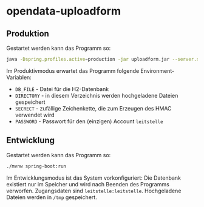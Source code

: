 # opendata-uploadform



## Produktion

Gestartet werden kann das Programm so:

```bash
java -Dspring.profiles.active=production -jar uploadform.jar --server.servlet.context-path=/upload
```

Im Produktivmodus erwartet das Programm folgende Environment-Variablen:

- `DB_FILE` - Datei für die H2-Datenbank
- `DIRECTORY` - in diesem Verzeichnis werden hochgeladene Dateien gespeichert
- `SECRECT` - zufällige Zeichenkette, die zum Erzeugen des HMAC verwendet wird
- `PASSWORD` - Passwort für den (einzigen) Account `leitstelle`

## Entwicklung

Gestartet werden kann das Programm so:

```bash
./mvnw spring-boot:run
```

Im Entwicklungsmodus ist das System vorkonfiguriert: Die Datenbank existiert nur im Speicher und wird nach Beenden des Programms verworfen. Zugangsdaten sind `leitstelle:leitstelle`. Hochgeladene Dateien werden in `/tmp` gespeichert.
